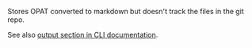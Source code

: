 Stores OPAT converted to markdown but doesn't track the files in the git repo.

See also [output section in CLI documentation](/docs/CLI.md#output).
